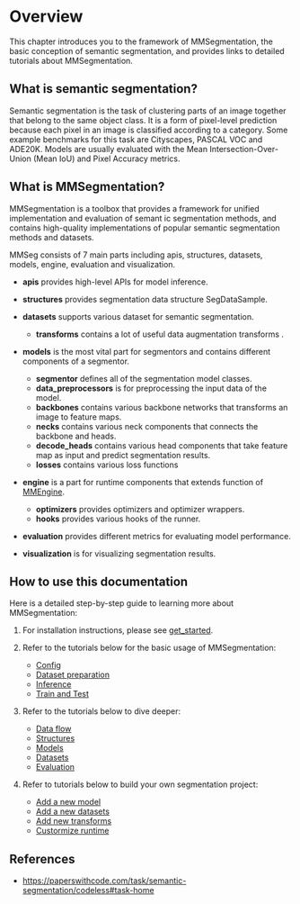 # Overview

This chapter introduces you to the framework of MMSegmentation, the basic conception of semantic segmentation, and provides links to detailed tutorials about MMSegmentation.

## What is semantic segmentation?

Semantic segmentation is the task of clustering parts of an image together that belong to the same object class.
It is a form of pixel-level prediction because each pixel in an image is classified according to a category.
Some example benchmarks for this task are Cityscapes, PASCAL VOC and ADE20K.
Models are usually evaluated with the Mean Intersection-Over-Union (Mean IoU) and Pixel Accuracy metrics.

## What is MMSegmentation?

MMSegmentation is a toolbox that provides a framework for unified implementation and evaluation of semant
ic segmentation methods,
and contains high-quality implementations of popular semantic segmentation methods and datasets.

MMSeg consists of 7 main parts including apis, structures, datasets, models, engine, evaluation and visualization.

- **apis** provides high-level APIs for model inference.

- **structures** provides segmentation data structure SegDataSample.

- **datasets** supports various dataset for semantic segmentation.
  - **transforms** contains a lot of useful data augmentation transforms .

- **models** is the most vital part for segmentors and contains different components of a segmentor.
  - **segmentor** defines all of the segmentation model classes.
  - **data_preprocessors** is for preprocessing the input data of the model.
  - **backbones** contains various backbone networks that transforms an image to feature maps.
  - **necks** contains various neck components that connects the backbone and heads.
  - **decode_heads** contains various head components that take feature map as input and predict segmentation results.
  - **losses** contains various loss functions

- **engine** is a part for runtime components that extends function of [MMEngine](https://github.com/open-mmlab/mmengine).
  - **optimizers** provides optimizers and optimizer wrappers.
  - **hooks** provides various hooks of the runner.

- **evaluation** provides different metrics for evaluating model performance.

- **visualization** is for visualizing segmentation results.

## How to use this documentation

Here is a detailed step-by-step guide to learning more about MMSegmentation:

1. For installation instructions, please see [get_started](getting_started.md).

2. Refer to the tutorials below for the basic usage of MMSegmentation:

    - [Config](user_guides/1_config.md)
    - [Dataset preparation](user_guides/2_dataset_prepare.md)
    - [Inference](user_guides/3_inference.md) 
    - [Train and Test](user_guides/4_train_test.md)

3. Refer to the tutorials below to dive deeper:

    - [Data flow](advanced_guides/data_flow.md)
    - [Structures](advanced_guides/structures.md)
    - [Models](advanced_guides/models.md)
    - [Datasets](advanced_guides/models.md)
    - [Evaluation](advanced_guides/evaluation.md)

4. Refer to tutorials below to build your own segmentation project:

    - [Add a new model](advanced_guides/add_models.md)
    - [Add a new datasets](advanced_guides/add_dataset.md)
    - [Add new transforms](advanced_guides/add_transform.md)
    - [Custormize runtime](advanced_guides/customize_runtime.md)

## References

- https://paperswithcode.com/task/semantic-segmentation/codeless#task-home